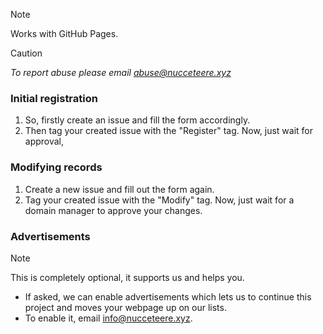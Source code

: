 > [!NOTE]
> Works with GitHub Pages.

> [!CAUTION]
> *To report abuse please email abuse@nucceteere.xyz*
### Initial registration
1. So, firstly create an issue and fill the form accordingly.
2. Then tag your created issue with the "Register" tag.
Now, just wait for approval,
### Modifying records
1. Create a new issue and fill out the form again.
2. Tag your created issue with the "Modify" tag.
Now, just wait for a domain manager to approve your changes.
### Advertisements
> [!NOTE]
> This is completely optional, it supports us and helps you.

* If asked, we can enable advertisements which lets us to continue this project and moves your webpage up on our lists.
* To enable it, email info@nucceteere.xyz.

